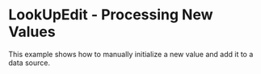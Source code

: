 # LookUpEdit - Processing New Values


<p>This example shows how to manually initialize a new value and add it to a data source.</p><br />


<br/>



